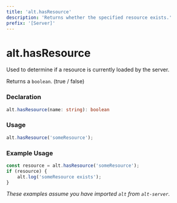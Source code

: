 ```yaml
---
title: 'alt.hasResource'
description: 'Returns whether the specified resource exists.'
prefix: '[Server]'
---
```


# alt.hasResource

Used to determine if a resource is currently loaded by the server.

Returns a `boolean`. (true / false)

### Declaration

```typescript
alt.hasResource(name: string): boolean
```

### Usage

```js
alt.hasResource('someResource');
```

### Example Usage

```js
const resource = alt.hasResource('someResource');
if (resource) {
    alt.log('someResource exists');
}
```

_These examples assume you have imported `alt` from `alt-server`._